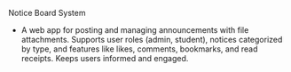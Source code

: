 Notice Board System
- A web app for posting and managing announcements with file attachments. Supports user roles (admin, student), notices categorized by type, and features like likes, comments, bookmarks, and read receipts. Keeps users informed and engaged.
